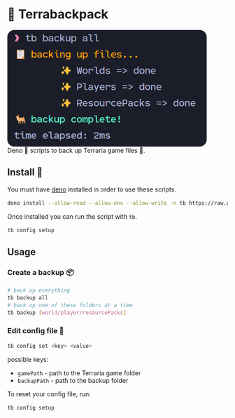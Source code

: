 # 🦌 Terrabackpack

<img src="screenshot.png" style="border-radius:1rem; display:flex;">
Deno 🦕 scripts to back up Terraria game files 🌲.

## Install 💚
You must have [deno](https://deno.land/) installed in order to use these scripts.

```bash
deno install --allow-read --allow-env --allow-write -n tb https://raw.githubusercontent.com/wyvernbw/terrabackpack/main/src/run.ts
```
Once installed you can run the script with `tb`.
```bash
tb config setup
```


## Usage
### Create a backup 📦
```bash
# back up everything
tb backup all
# back up one of these folders at a time
tb backup [world/player/resourcePacks]
```
### Edit config file 📝
```bash
tb config set <key> <value>
```
possible keys:
* `gamePath` - path to the Terraria game folder
* `backupPath` - path to the backup folder

To reset your config file, run:
```bash
tb config setup
```
